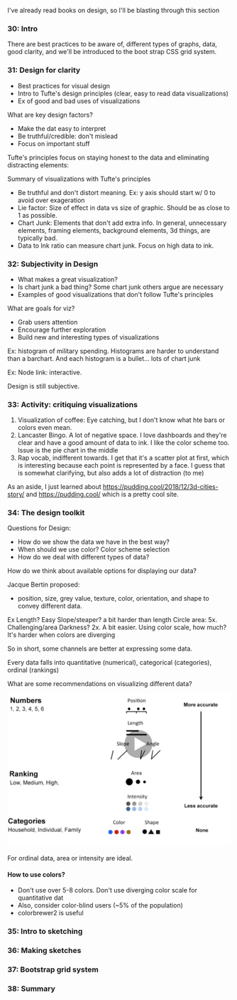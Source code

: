 I've already read books on design, so I'll be blasting through this section

### 30: Intro

  There are best practices to be aware of, different types of graphs, data, good clarity, and we'll be introduced to the boot strap CSS grid system.

### 31: Design for clarity

  * Best practices for visual design
  * Intro to Tufte's design principles (clear, easy to read data visualizations)
  * Ex of good and bad uses of visualizations

What are key design factors?
  * Make the dat easy to interpret
  * Be truthful/credible: don't mislead
  * Focus on important stuff

Tufte's principles focus on staying honest to the data and eliminating distracting elements:

Summary of visualizations with Tufte's principles
  * Be truthful and don't distort meaning. Ex: y axis should start w/ 0 to avoid over exageration
  * Lie factor: Size of effect in data vs size of graphic. Should be as close to 1 as possible.
  * Chart Junk: Elements that don't add extra info. In general, unnecessary elements, framing elements, background elements, 3d things, are typically bad.
  * Data to Ink ratio can measure chart junk. Focus on high data to ink.

### 32: Subjectivity in Design

  * What makes a great visualization?
  * Is chart junk a bad thing? Some chart junk others argue are necessary
  * Examples of good visualizations that don't follow Tufte's principles

What are goals for viz?
  * Grab users attention
  * Encourage further exploration
  * Build new and interesting types of visualizations

Ex: histogram of military spending. Histograms are harder to understand than a barchart. And each histogram is a bullet... lots of chart junk

Ex: Node link: interactive.

Design is still subjective. 

### 33: Activity: critiquing visualizations

1. Visualization of coffee: Eye catching, but I don't know what hte bars or colors even mean.
2. Lancaster Bingo. A lot of negative space. I love dashboards and they're clear and have a good amount of data to ink. I like the color scheme too. Issue is the pie chart in the middle
3. Rap vocab, indifferent towards. I get that it's a scatter plot at first, which is interesting because each point is represented by a face. I guess that is somewhat clarifying, but also adds a lot of distraction (to me)

As an aside, I just learned about https://pudding.cool/2018/12/3d-cities-story/ and https://pudding.cool/ which is a pretty cool site. 

### 34: The design toolkit

Questions for Design:

  * How do we show the data we have in the best way?
  * When should we use color? Color scheme selection
  * How do we deal with different types of data?

How do we think about available options for displaying our data?

Jacque Bertin proposed:
  * position, size, grey value, texture, color, orientation, and shape to convey different data.

Ex
  Length? Easy
  Slope/steaper? a bit harder than length
  Circle area: 5x. Challenging/area
  Darkness? 2x. A bit easier.
  Using color scale, how much? It's harder when colors are diverging

So in short, some channels are better at expressing some data.

Every data falls into quantitative (numerical), categorical (categories), ordinal (rankings)

What are some recommendations on visualizing different data?

![Visualization per data](Screenshots/l34_viz_data_types.png)

For ordinal data, area or intensity are ideal.

#### How to use colors?
  * Don't use over 5-8 colors. Don't use diverging color scale for quantitative dat
  * Also, consider color-blind users (~5% of the population)
  * colorbrewer2 is useful

### 35: Intro to sketching



### 36: Making sketches
### 37: Bootstrap grid system
### 38: Summary